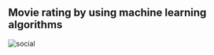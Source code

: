 ## Movie rating by using machine learning algorithms
![social](https://img.shields.io/github/followers/VijayBarige?style=social)

